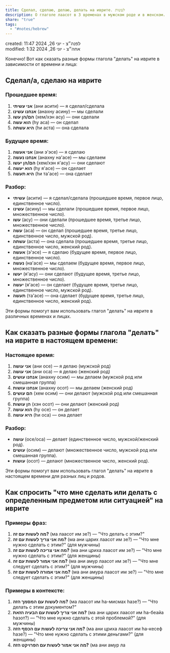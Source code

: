 ```yaml
---  
title: Сделал, сделаю, делаю, делать на иврите. לעשות  
description: О глаголе лаасот в 3 временах в мужском роде и в женском.  
share: "true"  
tags:  
  - "#notes/hebrew"  
---  
```

created: 11:47 לפנה״צ - יוני 26, 2024  
modified: 1:32 אחה״צ - יוני 26, 2024  
  
Конечно! Вот как сказать разные формы глагола "делать" на иврите в зависимости от времени и лица:  
  
  
## Сделал/а, сделаю на иврите  
  
### Прошедшее время:  
1. **אני עשיתי** (ани асити) — я сделал/сделала  
2. **אנחנו עשינו** (анахну асину) — мы сделали  
3. **הם/הן עשו** (хем/хэн асу) — они сделали  
4. **הוא עשה** (hу аса) — он сделал  
5. **היא עשתה** (hи аста) — она сделала  
  
### Будущее время:  
1. **אני אעשה** (ани э'эсе) — я сделаю  
2. **אנחנו נעשה** (анахну на'асе) — мы сделаем  
3. **הם/הן יעשו** (хем/хэн я'асу) — они сделают  
4. **הוא יעשה** (hу я'асе) — он сделает  
5. **היא תעשה** (hи та'асе) — она сделает  
  
### Разбор:  
- **עשיתי** (асити) — я сделал/сделала (прошедшее время, первое лицо, единственное число).  
- **עשינו** (асину) — мы сделали (прошедшее время, первое лицо, множественное число).  
- **עשו** (асу) — они сделали (прошедшее время, третье лицо, множественное число).  
- **עשה** (аса) — он сделал (прошедшее время, третье лицо, единственное число, мужской род).  
- **עשתה** (аста) — она сделала (прошедшее время, третье лицо, единственное число, женский род).  
- **אעשה** (э'эсе) — я сделаю (будущее время, первое лицо, единственное число).  
- **נעשה** (на'асе) — мы сделаем (будущее время, первое лицо, множественное число).  
- **יעשו** (я'асу) — они сделают (будущее время, третье лицо, множественное число).  
- **יעשה** (я'асе) — он сделает (будущее время, третье лицо, единственное число, мужской род).  
- **תעשה** (та'асе) — она сделает (будущее время, третье лицо, единственное число, женский род).  
  
Эти формы помогут вам использовать глагол "делать" на иврите в различных временах и лицах.  
  
  
## Как сказать разные формы глагола "делать" на иврите в настоящем времени:  
  
### Настоящее время:  
1. **אני עושה** (ани осе) — я делаю (мужской род)  
2. **אני עושה** (ани оса) — я делаю (женский род)  
3. **אנחנו עושים** (анахну осим) — мы делаем (мужской род или смешанная группа)  
4. **אנחנו עושות** (анахну осот) — мы делаем (женский род)  
5. **הם עושים** (хем осим) — они делают (мужской род или смешанная группа)  
6. **הן עושות** (хэн осот) — они делают (женский род)  
7. **הוא עושה** (hу осе) — он делает  
8. **היא עושה** (hи оса) — она делает  
  
### Разбор:  
- **עושה** (осе/оса) — делает (единственное число, мужской/женский род).  
- **עושים** (осим) — делают (множественное число, мужской род или смешанная группа).  
- **עושות** (осот) — делают (множественное число, женский род).  
  
Эти формы помогут вам использовать глагол "делать" на иврите в настоящем времени для разных лиц и родов.  
  
## Как спросить "что мне сделать или делать с определенным предметом или ситуацией" на иврите  
  
### Примеры фраз:  
1. **מה לעשות עם זה?** (ма лаасот им зе?) — "Что делать с этим?"  
2. **מה אני צריך לעשות עם זה?** (ма ани царих лаасот им зе?) — "Что мне нужно сделать с этим?" (для мужчины)  
3. **מה אני צריכה לעשות עם זה?** (ма ани цриха лаасот им зе?) — "Что мне нужно сделать с этим?" (для женщины)  
4. **מה אני אמור לעשות עם זה?** (ма ани амур лаасот им зе?) — "Что мне следует сделать с этим?" (для мужчины)  
5. **מה אני אמורה לעשות עם זה?** (ма ани амура лаасот им зе?) — "Что мне следует сделать с этим?" (для женщины)  
  
### Примеры в контексте:  
1. **מה לעשות עם המסמך הזה?** (ма лаасот им hа-мисмах hазе?) — "Что делать с этим документом?"  
2. **מה אני צריך לעשות עם הבעיה הזאת?** (ма ани царих лаасот им hа-беайа hазот?) — "Что мне нужно сделать с этой проблемой?" (для мужчины)  
3. **מה אני צריכה לעשות עם הכסף הזה?** (ма ани цриха лаасот им hа-кесеф hазе?) — "Что мне нужно сделать с этими деньгами?" (для женщины)  
4. **מה אני אמור לעשות עם הפרויקט הזה?** (ма ани амур ла